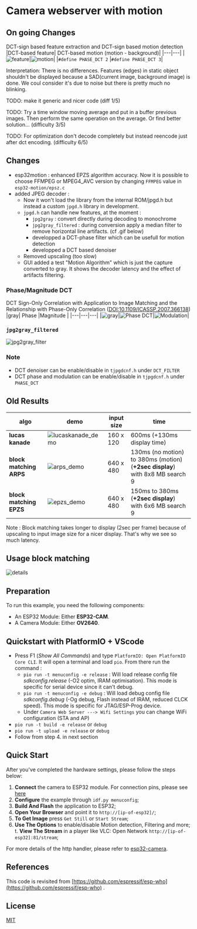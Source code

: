 # Camera webserver with motion

## On going Changes

DCT-sign based feature extraction and DCT-sign based motion detection
|DCT-based feature| DCT-based motion (motion - background)|
|---|---|
|![feature](data/feature_DCT.gif)|![motion](data/motion_DCT.gif)|
|`#define PHASE_DCT 2` |`#define PHASE_DCT 3`|


Interpretation: There is no differences. Features (edges) in static object shouldn't be displayed because a SAD(current image, background image) is done. We coul consider it's due to noise but there is pretty much no blinking.

TODO: make it generic and nicer code (diff 1/5)

TODO: Try a time window moving average and put in a buffer previous images. Then perform the same operation on the average. Or find better solution... (difficulty 3/5)

TODO: For optimization don't decode completely but instead reencode just after dct encoding. (difficulty 6/5)

## Changes
- esp32motion : enhanced EPZS algorithm accuracy. Now it is possible to choose FFMPEG or MPEG4_AVC version by changing `FFMPEG` value in `esp32-motion/epsz.c` 
- added JPEG decoder :
  - Now it won't load the library from the internal ROM/jpgd.h but instead a custom `jpgd.h` library in development.
  - `jpgd.h` can handle new features, at the moment : 
    -   `jpg2gray` : convert directly during decoding to monochrome
    -   `jpg2gray_filtered` : during conversion apply a median filter to remove horizontal line artifacts. (cf .gif below)
    -   developped a DCT-phase filter which can be usefull for motion detection
    -   developped a DCT based denoiser
  -   Removed upscaling (too slow)
  -   GUI added a test "Motion Algorithm" which is just the capture converted to gray. It shows the decoder latency and the effect of artifacts filtering.   


### Phase/Magnitude DCT
DCT Sign-Only Correlation with Application to Image Matching and the Relationship with Phase-Only Correlation ([DOI:10.1109/ICASSP.2007.366138](https://www.researchgate.net/publication/224711136_DCT_Sign-Only_Correlation_with_Application_to_Image_Matching_and_the_Relationship_with_Phase-Only_Correlation))
|gray| Phase |Magnitude |
|---|---|---|
|![gray](data/gray.jpg)|![Phase DCT](data/Phase_DCT.jpg)|![Modulation](data/Mag_DCT.jpg)|

### `jpg2gray_filtered`
![jpg2gray_filter](data/jpg2gray_filter.gif)


### Note 
 - DCT denoiser can be enable/disable in `tjpgdcnf.h` under `DCT_FILTER`
 - DCT phase and modulation can be enable/disable in `tjpgdcnf.h` under `PHASE_DCT`
## Old Results

| algo  | demo  | input size | time |
|---|---|---|---|
|  **lucas kanade** |  ![lucaskanade_demo](data/lucaskanade_demo.gif)   | 160 x 120 |  600ms (+130ms display time)
| **block matching ARPS** |  ![arps_demo](data/arps_demo.gif) | 640 x 480 | 130ms (no motion) to 380ms (motion)  (**+2sec display**) with 8x8 MB search 9|
| **block matching EPZS** | ![epzs_demo](data/epzs_demo.gif) | 640 x 480 |  150ms to 380ms (**+2sec display**) with 6x6 MB search 9|

Note : Block matching takes longer to display (2sec per frame) because of upscaling to input image size for a nicer display. That's why we see so much latency.


## Usage block matching

![details](data/view-detailed.png)

## Preparation

To run this example, you need the following components:

* An ESP32 Module: Either **ESP32-CAM**.
* A Camera Module: Either **OV2640**.

## Quickstart with PlatformIO + VScode

 - Press F1 (_Show All Commands_) and type `PlatformIO: Open PlatformIO Core CLI`. It will open a terminal and load `pio`. From there run the command :
   - `pio run -t menuconfig -e release` : Will load release config file  _sdkconfig.release_ (-O2 optim, IRAM optimisation). This mode is specific for serial device since it can't debug.
   - `pio run -t menuconfig -e debug` : Will load debug config file  _sdkconfig.debug_ (-Og debug, Flash instead of IRAM, reduced CLCK speed). This mode is specific for JTAG/ESP-Prog device.
   - Under `Camera Web Server ---> Wifi Settings` you can change WiFi configuration (STA and AP)
 - `pio run -t build -e release` or `debug`
 - `pio run -t upload -e release`  or `debug`
 - Follow from step 4. in next section



## Quick Start

After you've completed the hardware settings, please follow the steps below:

1. **Connect** the camera to ESP32 module. For connection pins, please see [here](https://github.com/espressif/esp-who/blob/master/docs/en/Camera_connections.md)
2. **Configure** the example through `idf.py menuconfig`;
3. **Build And Flash** the application to ESP32;
4. **Open Your Browser** and point it to `http://[ip-of-esp32]/`;
5. **To Get Image** press `Get Still` or `Start Stream`;
6. **Use The Options** to enable/disable Motion detection, Filtering and more;
t. **View The Stream**  in a player like VLC: Open Network `http://[ip-of-esp32]:81/stream`;

For more details of the http handler, please refer to [esp32-camera](https://github.com/espressif/esp32-camera).


## References

This code is revisited from [https://github.com/espressif/esp-who](https://github.com/espressif/esp-who) .

## License
[MIT](https://choosealicense.com/licenses/mit/)
